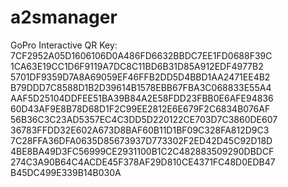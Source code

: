 # a2smanager
GoPro Interactive QR Key:
7CF2952A05D1606106D0A486FD6632BBDC7EE1FD0688F39C
1CA63E19CC1D6F9119A7DC8C11BD6B31D85A912EDF4977B2
5701DF9359D7A8A69059EF46FFB2DD5D4BBD1AA2471EE4B2
B79DDD7C8588D1B2D39614B1578EBB67FBA3C068833E55A4
AAF5D25104DDFEE51BA39B84A2E58FDD23FBB0E6AFE94836
60D43AF9E8B78D68D1F2C99EE2812E6E679F2C6834B076AF
56B36C3C23AD5357EC4C3DD5D220122CE703D7C3860DE607
36783FFDD32E602A673D8BAF60B11D1BF09C328FA812D9C3
7C28FFA36DFA0635D85673937D773302F2ED42D45C92D18D
4BE8BA49D3FC56999CE2931100B1C2C482883509290DBDCF
274C3A90B64C4ACDE45F378AF29D810CE4371FC48D0EDB47
B45DC499E339B14B030A
